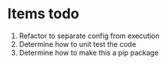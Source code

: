 # Items todo

1. Refactor to separate config from execution
2. Determine how to unit test the code
3. Determine how to make this a pip package
